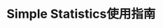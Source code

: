 # Simple Statistics使用指南

<!-- 在 Markdown 中嵌入 HTML 和 JS，simple-statistics.min.js 通过 GitHub CDN 引用 -->

